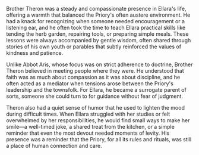 Brother Theron was a steady and compassionate presence in Ellara's life, offering a warmth that balanced the Priory's often austere environment. He had a knack for recognizing when someone needed encouragement or a listening ear, and he often took the time to teach Ellara practical skills like tending the herb garden, repairing tools, or preparing simple meals. These lessons were always accompanied by gentle wisdom, often shared through stories of his own youth or parables that subtly reinforced the values of kindness and patience.

Unlike Abbot Aris, whose focus was on strict adherence to doctrine, Brother Theron believed in meeting people where they were. He understood that faith was as much about compassion as it was about discipline, and he often acted as a mediator when tensions arose between the Priory's leadership and the townsfolk. For Ellara, he became a surrogate parent of sorts, someone she could turn to for guidance without fear of judgment.

Theron also had a quiet sense of humor that he used to lighten the mood during difficult times. When Ellara struggled with her studies or felt overwhelmed by her responsibilities, he would find small ways to make her smile—a well-timed joke, a shared treat from the kitchen, or a simple reminder that even the most devout needed moments of levity. His presence was a reminder that the Priory, for all its rules and rituals, was still a place of human connection and care.